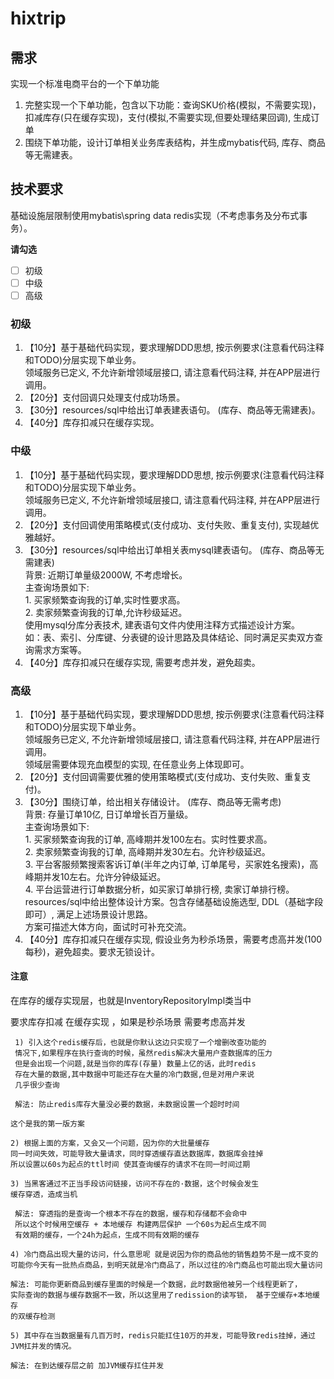 # hixtrip

## 需求

实现一个标准电商平台的一个下单功能

1. 完整实现一个下单功能，包含以下功能：查询SKU价格(模拟，不需要实现)，扣减库存(只在缓存实现)，支付(模拟,不需要实现,但要处理结果回调), 生成订单
2. 围绕下单功能，设计订单相关业务库表结构，并生成mybatis代码, 库存、商品等无需建表。

## 技术要求
基础设施层限制使用mybatis\spring data redis实现（不考虑事务及分布式事务）。 

**请勾选**
- [ ] 初级
- [ ] 中级
- [ ] 高级

### 初级
1. 【10分】基于基础代码实现，要求理解DDD思想, 按示例要求(注意看代码注释和TODO)分层实现下单业务。 \
          领域服务已定义, 不允许新增领域层接口, 请注意看代码注释, 并在APP层进行调用。 
2. 【20分】支付回调只处理支付成功场景。
3. 【30分】resources/sql中给出订单表建表语句。 (库存、商品等无需建表)。
4. 【40分】库存扣减只在缓存实现。

### 中级
1. 【10分】基于基础代码实现，要求理解DDD思想, 按示例要求(注意看代码注释和TODO)分层实现下单业务。 \
          领域服务已定义, 不允许新增领域层接口, 请注意看代码注释, 并在APP层进行调用。 
2. 【20分】支付回调使用策略模式(支付成功、支付失败、重复支付), 实现越优雅越好。
3. 【30分】resources/sql中给出订单相关表mysql建表语句。 (库存、商品等无需建表) \
          背景: 近期订单量级2000W, 不考虑增长。 \
          主查询场景如下:  \
          1. 买家频繁查询我的订单,实时性要求高。 \
          2. 卖家频繁查询我的订单,允许秒级延迟。\
          使用mysql分库分表技术, 建表语句文件内使用注释方式描述设计方案。 \
          如：表、索引、分库键、分表键的设计思路及具体结论、同时满足买卖双方查询需求方案等。
4. 【40分】库存扣减只在缓存实现, 需要考虑并发，避免超卖。

### 高级
1. 【10分】基于基础代码实现，要求理解DDD思想, 按示例要求(注意看代码注释和TODO)分层实现下单业务。 \
          领域服务已定义, 不允许新增领域层接口, 请注意看代码注释, 并在APP层进行调用。 \
          领域层需要体现充血模型的实现, 在任意业务上体现即可。
2. 【20分】支付回调需要优雅的使用策略模式(支付成功、支付失败、重复支付)。
3. 【30分】围绕订单，给出相关存储设计。 (库存、商品等无需考虑) \
          背景: 存量订单10亿, 日订单增长百万量级。 \
          主查询场景如下:  \
          1. 买家频繁查询我的订单, 高峰期并发100左右。实时性要求高。 \
          2. 卖家频繁查询我的订单, 高峰期并发30左右。允许秒级延迟。 \
          3. 平台客服频繁搜索客诉订单(半年之内订单, 订单尾号，买家姓名搜索)，高峰期并发10左右。允许分钟级延迟。 \
          4. 平台运营进行订单数据分析，如买家订单排行榜, 卖家订单排行榜。 \
          resources/sql中给出整体设计方案。包含存储基础设施选型, DDL（基础字段即可）, 满足上述场景设计思路。 \
          方案可描述大体方向，面试时可补充交流。
4. 【40分】库存扣减只在缓存实现, 假设业务为秒杀场景，需要考虑高并发(100每秒)，避免超卖。要求无锁设计。


#### 注意

在库存的缓存实现层，也就是InventoryRepositoryImpl类当中

要求库存扣减 在缓存实现 ，如果是秒杀场景 需要考虑高并发

     1) 引入这个redis缓存后，也就是你默认这边只实现了一个增删改查功能的
     情况下,如果程序在执行查询的时候，虽然redis解决大量用户查数据库的压力
     但是会出现一个问题,就是当你的库存(存量) 数量上亿的话，此时redis
     存在大量的数据,其中数据中可能还存在大量的冷门数据,但是对用户来说
     几乎很少查询

     解法: 防止redis库存大量没必要的数据，未数据设置一个超时时间

    这个是我的第一版方案

    2) 根据上面的方案，又会又一个问题，因为你的大批量缓存
    同一时间失效，可能导致大量请求，同时穿透缓存直达数据库，数据库会挂掉
    所以设置以60s为起点的ttl时间 使其查询缓存的请求不在同一时间过期

    3) 当黑客通过不正当手段访问链接，访问不存在的·数据，这个时候会发生
    缓存穿透，造成当机

     解法: 穿透指的是查询一个根本不存在的数据，缓存和存储都不会命中
     所以这个时候用空缓存 + 本地缓存 构建两层保护 一个60s为起点生成不同
     有效期的缓存，一个24h为起点，生成不同有效期的缓存

    4) 冷门商品出现大量的访问，什么意思呢 就是说因为你的商品他的销售趋势不是一成不变的
    可能你今天有一批热点商品，到明天就是冷门商品了，所以过往的冷门商品也可能出现大量访问

    解法: 可能你更新商品到缓存里面的时候是一个数据，此时数据他被另一个线程更新了，
    实际查询的数据与缓存数据不一致，所以这里用了redission的读写锁， 基于空缓存+本地缓存
    的双缓存检测

    5) 其中存在当数据量有几百万时，redis只能扛住10万的并发，可能导致redis挂掉，通过JVM扛并发的情况。

    解法: 在到达缓存层之前 加JVM缓存扛住并发